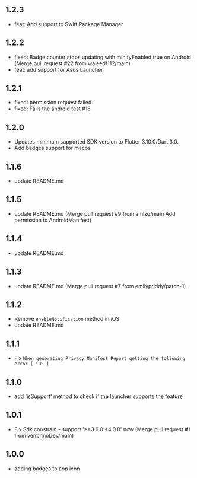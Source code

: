 ## 1.2.3

* feat: Add support to Swift Package Manager

## 1.2.2

* fixed: Badge counter stops updating with minifyEnabled true on Android (Merge pull request #22 from waleedf112/main)
* feat: add support for Asus Launcher

## 1.2.1

* fixed: permission request failed.
* fixed: Fails the android test #18

## 1.2.0

* Updates minimum supported SDK version to Flutter 3.10.0/Dart 3.0.
* Add badges support for macos

## 1.1.6

* update README.md

## 1.1.5

* update README.md (Merge pull request #9 from amlzq/main Add permission to AndroidManifest)

## 1.1.4

* update README.md

## 1.1.3

* update README.md (Merge pull request #7 from emilypriddy/patch-1)

## 1.1.2

* Remove `enableNotification` method in iOS
* update README.md

## 1.1.1

* Fix `When generating Privacy Manifest Report getting the following error [ iOS ]`

## 1.1.0

* add 'isSupport' method to check if the launcher supports the feature

## 1.0.1

* Fix Sdk constrain - support '>=3.0.0 <4.0.0' now (Merge pull request #1 from venbrinoDev/main)

## 1.0.0

* adding badges to app icon

